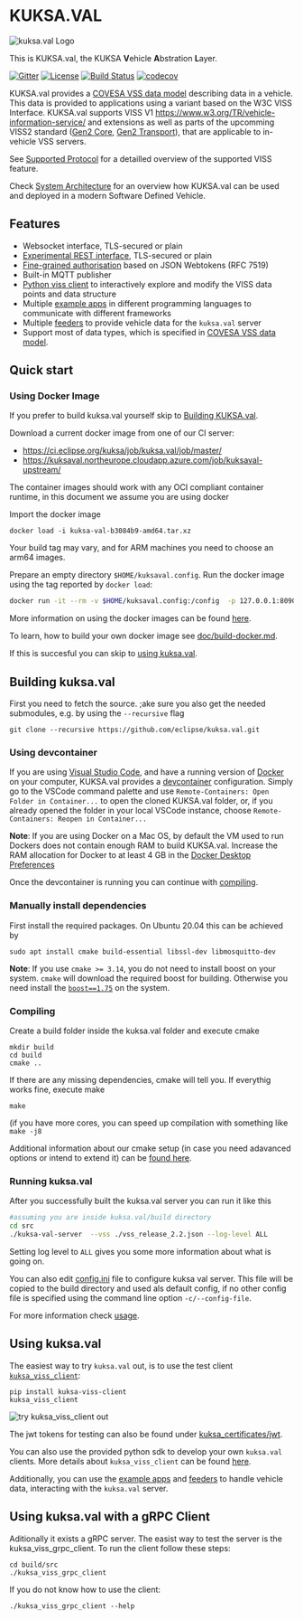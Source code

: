 # KUKSA.VAL
![kuksa.val Logo](./doc/pictures/logo.png)

This is KUKSA.val, the KUKSA **V**ehicle **A**bstration **L**ayer.

[![Gitter](https://badges.gitter.im/kuksa-val.svg)](https://gitter.im/kuksa-val)
[![License](https://img.shields.io/badge/License-EPL%202.0-blue.svg)](https://opensource.org/licenses/EPL-2.0)
[![Build Status](https://ci.eclipse.org/kuksa/buildStatus/icon?job=kuksa.val%2Fmaster)](https://ci.eclipse.org/kuksa/job/kuksa.val/job/master/)
[![codecov](https://codecov.io/gh/eclipse/kuksa.val/branch/master/graph/badge.svg?token=M4FT175771)](https://codecov.io/gh/eclipse/kuksa.val)


KUKSA.val provides a [COVESA VSS data model](https://github.com/COVESA/vehicle_signal_specification) describing data in a vehicle. This data is provided to applications using a variant based on the W3C VISS Interface. KUKSA.val supports VISS V1 https://www.w3.org/TR/vehicle-information-service/ and extensions as well as parts of the upcomming VISS2 standard ([Gen2 Core](https://raw.githack.com/w3c/automotive/gh-pages/spec/VISSv2_Core.html), [Gen2 Transport](https://raw.githack.com/w3c/automotive/gh-pages/spec/VISSv2_Transport.html)), that are applicable to in-vehicle VSS servers.

See [Supported Protocol](doc/protocol/README.md) for a detailled overview of the supported VISS feature.

Check [System Architecture](doc/system-architecture.md) for an overview how KUKSA.val can be used and deployed in a modern Software Defined Vehicle.

## Features
 - Websocket interface, TLS-secured or plain
 - [Experimental REST interface](doc/rest-api.md), TLS-secured or plain
 - [Fine-grained authorisation](doc/jwt.md) based on JSON Webtokens (RFC 7519)
 - Built-in MQTT publisher
 - [Python viss client](./kuksa_viss_client) to interactively explore and modify the VISS data points and data structure
 - Multiple [example apps](./kuksa_apps) in different programming languages to communicate with different frameworks 
 - Multiple [feeders](./kuksa_feeders) to provide vehicle data for the `kuksa.val` server
 - Support most of data types, which is specified in [COVESA VSS data model](https://covesa.github.io/vehicle_signal_specification/rule_set/data_entry/data_types/).


## Quick start

### Using  Docker Image
If you prefer to build kuksa.val yourself skip to [Building KUKSA.val](#Building-kuksaval).

Download a current docker image from one of our CI server:

- https://ci.eclipse.org/kuksa/job/kuksa.val/job/master/
- https://kuksaval.northeurope.cloudapp.azure.com/job/kuksaval-upstream/

The container images should work with any OCI compliant container runtime, in this document we assume you are using docker

Import the docker image

```
docker load -i kuksa-val-b3084b9-amd64.tar.xz
```

Your build tag may vary, and for ARM machines you need to choose an arm64 images.

Prepare an empty directory `$HOME/kuksaval.config`.  Run the docker image using the tag reported by `docker load`:

```bash
docker run -it --rm -v $HOME/kuksaval.config:/config  -p 127.0.0.1:8090:8090 -e LOG_LEVEL=ALL amd64/kuksa-val:b3084b9
```

More information on using the docker images can be found [here](doc/run-docker.md).

To learn, how to build your own docker image see [doc/build-docker.md](doc/build-docker.md).

If this is succesful you can skip to [using kuksa.val](#using-kuksaval).

## Building kuksa.val

First you need to fetch the source. ;ake sure you also get the needed submodules, e.g. by using the `--recursive` flag

```
git clone --recursive https://github.com/eclipse/kuksa.val.git
```

### Using devcontainer
If you are using [Visual Studio Code](https://code.visualstudio.com), and have a running version of   [Docker](https://docs.docker.com/) on your computer, KUKSA.val provides a [devcontainer](https://code.visualstudio.com/docs/remote/containers) configuration. Simply go to the VSCode command palette and use `Remote-Containers: Open Folder in Container...` to open the cloned KUKSA.val folder, or, if you already opened the folder in your local VSCode instance, choose `Remote-Containers: Reopen in Container...`

**Note**: If you are using Docker on a Mac OS, by default the VM used to run Dockers does not contain enough RAM to build KUKSA.val. Increase the RAM allocation for Docker to at least 4 GB in the [Docker Desktop Preferences](https://docs.docker.com/desktop/mac/#preferences)

Once the devcontainer is running you can continue with [compiling](#compiling).

### Manually install dependencies
First install the required packages. On Ubuntu 20.04 this can be achieved by

```
sudo apt install cmake build-essential libssl-dev libmosquitto-dev 
```

**Note**: If you use `cmake >= 3.14`, you do not need to install boost on your system. `cmake` will download the required boost for building. Otherwise you need install the [`boost==1.75`](https://www.boost.org/users/history/version_1_75_0.html) on the system.



### Compiling
Create a build folder inside the kuksa.val folder and execute cmake

```
mkdir build
cd build
cmake ..
```
If there are any missing dependencies, cmake will tell you. If everythig works fine, execute make

```
make
```

(if you have more cores, you can speed up compilation with something like  `make -j8`

Additional information about our cmake setup (in case you need adavanced options or intend to extend it) can be [found here](doc/cmake.md).



### Running kuksa.val
After you successfully built the kuksa.val server you can run it like this

```bash
#assuming you are inside kuksa.val/build directory
cd src
./kuksa-val-server  --vss ./vss_release_2.2.json --log-level ALL

```
Setting log level to `ALL` gives you some more information about what is going on.

You can also edit [config.ini](./config.ini) file to configure kuksa val server. This file will be copied to the build directory and used als default config,
if no other config file is specified using the command line option `-c/--config-file`.

For more information check [usage](doc/usage.md).

## Using kuksa.val
The easiest way to try `kuksa.val` out, is to use the test client [`kuksa_viss_client`](./kuksa_viss_client):

```
pip install kuksa-viss-client
kuksa_viss_client
```

![try kuksa_viss_client out](doc/pictures/testclient_basic.gif "test client usage")

The jwt tokens for testing can also be found under [kuksa_certificates/jwt](./kuksa_certificates/jwt).

You can also use the provided python sdk to develop your own `kuksa.val` clients. More details about `kuksa_viss_client` can be found [here](./kuksa_viss_client). 

Additionally, you can use the [example apps](./kuksa_apps) and [feeders](./kuksa_feeders) to handle vehicle data, interacting with the `kuksa.val` server.

## Using kuksa.val with a gRPC Client
Aditionally it exists a gRPC server. The easist way to test the server is the kuksa_viss_grpc_client.
To run the client follow these steps:

```
cd build/src
./kuksa_viss_grpc_client
```

If you do not know how to use the client:

```
./kuksa_viss_grpc_client --help
```



